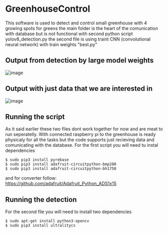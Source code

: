 # GreenhouseControl
This software is used to detect and control small greenhouse with 4 growing spots for greens
the main folder is the heart of the comunication with database but is not functional with second python script yolov8_detection.py
the second file is using traint CNN (convolutional neural network) with train weights "best.py"

## Output from detection by large model weights
![image](https://github.com/DaverSVK/GreenhouseControl/assets/100283209/f2f515c5-e37a-4fd3-aaac-91d1004513cd)

## Output with just data that we are interested in
![image](https://github.com/DaverSVK/GreenhouseControl/assets/100283209/71758910-fe09-4c0c-94d3-9f5ab29bcf9e)

## Running the script
As it said earlier these two files dont work together for now and are meat to run seperatelly. 
With connected raspberry pi to the greenhouse is ready physicaly for all the tasks but the code supports just recieving data and comunicating with the database.
For the first script you will need tu instal dependencies 
```
$ sudo pip3 install pyrebase
$ sudo pip3 install adafruit-circuitpython-bmp280
$ sudo pip3 install adafruit-circuitpython-bh1750
```
and for converter follow:
https://github.com/adafruit/Adafruit_Python_ADS1x15
## Running the detection
For the second file you will need to install two dependencies 
```
$ sudo apt-get install python3-opencv
$ sudo pip3 install ultralitycs
```
